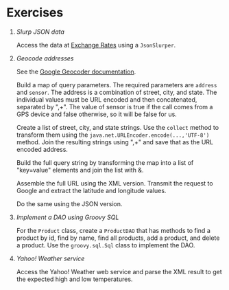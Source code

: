 Exercises
==========

1. *Slurp JSON data*
    
    Access the data at [Exchange Rates](http://openexchangerates.org/latest.json?app_id=df12e49e55a34cf0927f592c2a36f8b0) using a `JsonSlurper`. 

2. *Geocode addresses*

   See the [Google Geocoder documentation](https://developers.google.com/maps/documentation/geocoding/).
   
   Build a map of query parameters. The required parameters are `address` and `sensor`. The address is a combination of street, city, and state. The individual values must be URL encoded and then concatenated, separated by ",+". The value of sensor is true if the call comes from a GPS device and false otherwise, so it will be false for us.
   
   Create a list of street, city, and state strings. Use the `collect` method to transform them using the `java.net.URLEncoder.encode(...,'UTF-8')` method. Join the resulting strings using ",+" and save that as the URL encoded address.
   
   Build the full query string by transforming the map into a list of "key=value" elements and join the list with &.
   
   Assemble the full URL using the XML version. Transmit the request to Google and extract the latitude and longitude values.
   
   Do the same using the JSON version.

3. *Implement a DAO using Groovy SQL*

   For the `Product` class, create a `ProductDAO` that has methods to find a product by id, find by name, find all products, add a product, and delete a product. Use the `groovy.sql.Sql` class to implement the DAO.
   
4. *Yahoo! Weather service*

   Access the Yahoo! Weather web service and parse the XML result to get the expected high and low temperatures.